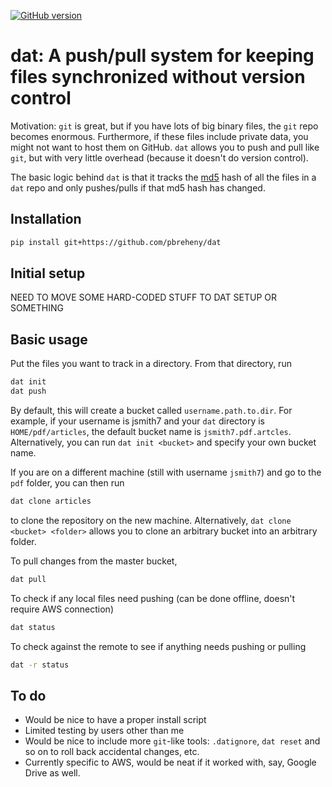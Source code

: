 [![GitHub version](https://img.shields.io/endpoint?url=https://raw.githubusercontent.com/pbreheny/dat/master/.version.json&style=flat&logo=github)](https://github.com/pbreheny/dat)

# dat: A push/pull system for keeping files synchronized without version control

Motivation: `git` is great, but if you have lots of big binary files, the `git` repo becomes enormous. Furthermore, if these files include private data, you might not want to host them on GitHub. `dat` allows you to push and pull like `git`, but with very little overhead (because it doesn't do version control).

The basic logic behind `dat` is that it tracks the [md5](https://en.wikipedia.org/wiki/MD5) hash of all the files in a `dat` repo and only pushes/pulls if that md5 hash has changed.

## Installation

```bash
pip install git+https://github.com/pbreheny/dat
```

## Initial setup

NEED TO MOVE SOME HARD-CODED STUFF TO DAT SETUP OR SOMETHING

## Basic usage

Put the files you want to track in a directory. From that directory, run

```bash
dat init
dat push
```

By default, this will create a bucket called `username.path.to.dir`. For example, if your username is jsmith7 and your `dat` directory is `HOME/pdf/articles`, the default bucket name is `jsmith7.pdf.artcles`. Alternatively, you can run `dat init <bucket>` and specify your own bucket name.

If you are on a different machine (still with username `jsmith7`) and go to the `pdf` folder, you can then run

```bash
dat clone articles
```

to clone the repository on the new machine. Alternatively, `dat clone <bucket> <folder>` allows you to clone an arbitrary bucket into an arbitrary folder.

To pull changes from the master bucket,

```bash
dat pull
```

To check if any local files need pushing (can be done offline, doesn't require AWS connection)

```bash
dat status
```

To check against the remote to see if anything needs pushing or pulling

```bash
dat -r status
```

## To do

* Would be nice to have a proper install script
* Limited testing by users other than me
* Would be nice to include more `git`-like tools: `.datignore`, `dat reset` and so on to roll back accidental changes, etc.
* Currently specific to AWS, would be neat if it worked with, say, Google Drive as well.
